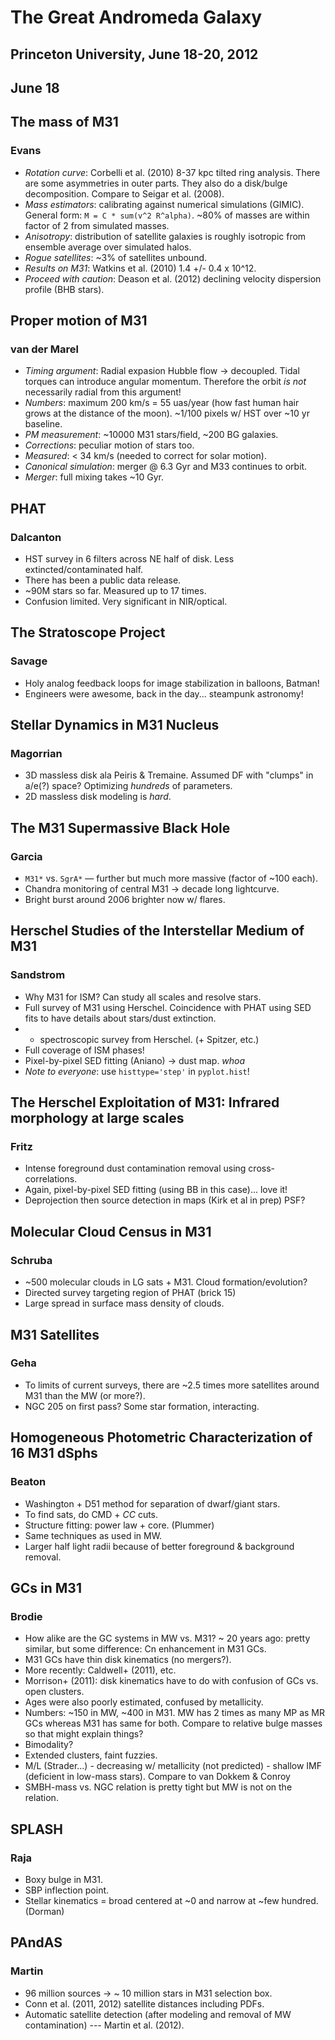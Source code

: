 # The Great Andromeda Galaxy
## Princeton University, June 18-20, 2012

## June 18

## The mass of M31
### Evans

* _Rotation curve_: Corbelli et al. (2010) 8-37 kpc tilted ring analysis.
  There are some asymmetries in outer parts. They also do a disk/bulge
  decomposition. Compare to Seigar et al. (2008).
* _Mass estimators_: calibrating against numerical simulations (GIMIC).
  General form: `M = C * sum(v^2 R^alpha)`. ~80% of masses are within factor
  of 2 from simulated masses.
* _Anisotropy_: distribution of satellite galaxies is roughly isotropic
  from ensemble average over simulated halos.
* _Rogue satellites_: ~3% of satellites unbound.
* _Results on M31_: Watkins et al. (2010) 1.4 +/- 0.4 x 10^12.
* _Proceed with caution_: Deason et al. (2012) declining velocity dispersion
  profile (BHB stars).

## Proper motion of M31
### van der Marel

* _Timing argument_: Radial expasion Hubble flow -> decoupled. Tidal torques
  can introduce angular momentum. Therefore the orbit _is not_ necessarily
  radial from this argument!
* _Numbers_: maximum 200 km/s = 55 uas/year (how fast human hair grows at the
  distance of the moon). ~1/100 pixels w/ HST over ~10 yr baseline.
* _PM measurement_: ~10000 M31 stars/field, ~200 BG galaxies.
* _Corrections_: peculiar motion of stars too.
* _Measured_: < 34 km/s (needed to correct for solar motion).
* _Canonical simulation_: merger @ 6.3 Gyr and M33 continues to orbit.
* _Merger_: full mixing takes ~10 Gyr.

## PHAT
### Dalcanton

* HST survey in 6 filters across NE half of disk. Less extincted/contaminated
  half.
* There has been a public data release.
* ~90M stars so far. Measured up to 17 times.
* Confusion limited. Very significant in NIR/optical.

## The Stratoscope Project
### Savage

* Holy analog feedback loops for image stabilization in balloons, Batman!
* Engineers were awesome, back in the day... steampunk astronomy!

## Stellar Dynamics in M31 Nucleus
### Magorrian

* 3D massless disk ala Peiris & Tremaine. Assumed DF with "clumps" in a/e(?)
  space? Optimizing _hundreds_ of parameters.
* 2D massless disk modeling is _hard_.

## The M31 Supermassive Black Hole
### Garcia

* `M31*` vs. `SgrA*` — further but much more massive (factor of ~100 each).
* Chandra monitoring of central M31 -> decade long lightcurve.
* Bright burst around 2006 brighter now w/ flares.

## Herschel Studies of the Interstellar Medium of M31
### Sandstrom

* Why M31 for ISM? Can study all scales and resolve stars.
* Full survey of M31 using Herschel. Coincidence with PHAT using SED fits
  to have details about stars/dust extinction.
* + spectroscopic survey from Herschel. (+ Spitzer, etc.)
* Full coverage of ISM phases!
* Pixel-by-pixel SED fitting (Aniano) -> dust map. _whoa_
* _Note to everyone_: use `histtype='step'` in `pyplot.hist`!

## The Herschel Exploitation of M31: Infrared morphology at large scales
### Fritz

* Intense foreground dust contamination removal using cross-correlations.
* Again, pixel-by-pixel SED fitting (using BB in this case)... love it!
* Deprojection then source detection in maps (Kirk et al in prep) PSF?

## Molecular Cloud Census in M31
### Schruba

* ~500 molecular clouds in LG sats + M31. Cloud formation/evolution?
* Directed survey targeting region of PHAT (brick 15)
* Large spread in surface mass density of clouds.

## M31 Satellites
### Geha

* To limits of current surveys, there are ~2.5 times more satellites around
  M31 than the MW (or more?).
* NGC 205 on first pass? Some star formation, interacting.

## Homogeneous Photometric Characterization of 16 M31 dSphs
### Beaton

* Washington + D51 method for separation of dwarf/giant stars.
* To find sats, do CMD + _CC_ cuts.
* Structure fitting: power law + core. (Plummer)
* Same techniques as used in MW.
* Larger half light radii because of better foreground & background removal.

## GCs in M31
### Brodie

* How alike are the GC systems in MW vs. M31? ~ 20 years ago: pretty similar,
  but some difference: Cn enhancement in M31 GCs.
* M31 GCs have thin disk kinematics (no mergers?).
* More recently: Caldwell+ (2011), etc.
* Morrison+ (2011): disk kinematics have to do with confusion of GCs vs.
  open clusters.
* Ages were also poorly estimated, confused by metallicity.
* Numbers: ~150 in MW, ~400 in M31. MW has 2 times as many MP as MR GCs
  whereas M31 has same for both. Compare to relative bulge masses so that
  might explain things?
* Bimodality?
* Extended clusters, faint fuzzies.
* M/L (Strader...) - decreasing w/ metallicity (not predicted) - shallow
  IMF (deficient in low-mass stars). Compare to van Dokkem & Conroy
* SMBH-mass vs. NGC relation is pretty tight but MW is not on the relation.

## SPLASH
### Raja

* Boxy bulge in M31.
* SBP inflection point.
* Stellar kinematics = broad centered at ~0 and narrow at ~few hundred.
  (Dorman)

## PAndAS
### Martin

* 96 million sources -> ~ 10 million stars in M31 selection box.
* Conn et al. (2011, 2012) satellite distances including PDFs.
* Automatic satellite detection (after modeling and removal of MW
  contamination) --- Martin et al. (2012).
